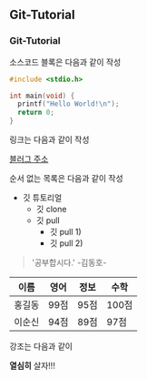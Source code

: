## Git-Tutorial
### Git-Tutorial

소스코드 블록은 다음과 같이 작성

```c
#include <stdio.h>

int main(void) {
  printf("Hello World!\n");
  return 0;
}
```

링크는 다음과 같이 작성

[블러그 주소](https://blog.naver.com/imi2080)

순서 없는 목록은 다음과 같이 작성

* 깃 튜토리얼
  * 깃 clone
  * 깃 pull
    * 깃 pull 1)
    * 깃 pull 2) 

>'공부합시다.' -김동호-

이름|영어|정보|수학
---|---|---|---|
홍길동|99점|95점|100점|
이순신|94점|89점|97점|

강조는 다음과 같이

**열심히** 살자!!!
